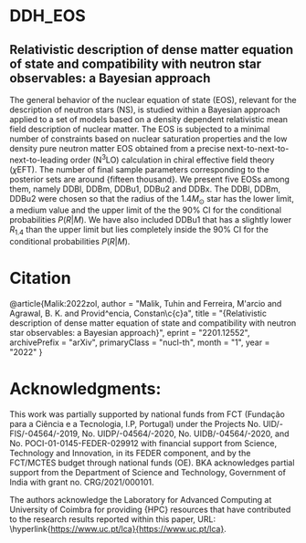 # DDH_EOS
## Relativistic description of dense matter equation of state and compatibility with neutron star observables: a Bayesian approach 

The general behavior of the nuclear equation of state (EOS), relevant for the description of neutron stars (NS), 
is studied within a  Bayesian approach applied to a set of models based on a density dependent relativistic mean 
field description of nuclear matter. The EOS is subjected to a  minimal number of constraints based on nuclear 
saturation properties and  the low density pure neutron matter EOS  obtained from a precise next-to-next-to-next-to-leading 
order (N$^{3}$LO) calculation in chiral effective field theory ($\chi$EFT). The number of final sample parameters 
corresponding to the posterior sets are around {fifteen thousand}. We present five EOSs among them, namely 
DDBl, DDBm, DDBu1, DDBu2 and DDBx. The DDBl, DDBm, DDBu2 were chosen so that the radius of the 1.4$M_\odot$ 
star has the lower limit, a medium value and the upper limit  of the the 90\% CI for the conditional 
probabilities $P(R|M)$. We have also included DDBu1 that has a slightly lower $R_{1.4}$ than the upper limit but
lies completely inside the 90\% CI for the conditional probabilities $P(R|M)$.

<!We also release our entire sets of 15K NS matter EOS. All the EOSs are for NS core and starting 
baryon density is 0.04 fm$^{-3}$. Once has to chose their own crust EOS for the calculation of star properties.
The uncertainty in star properties for the choice of different crust has been discussed in Section 2.1 of 
the manuscript (arxiv: 2201.12552).>

# Citation 
@article{Malik:2022zol,
    author = "Malik, Tuhin and Ferreira, M\'arcio and Agrawal, B. K. and Provid\^encia, Constan\c{c}a",
    title = "{Relativistic description of dense matter equation of state and compatibility with neutron star observables: a Bayesian approach}",
    eprint = "2201.12552",
    archivePrefix = "arXiv",
    primaryClass = "nucl-th",
    month = "1",
    year = "2022"
}

# Acknowledgments:
This work was partially supported by national funds from FCT 
(Fundação para a Ciência e a Tecnologia, I.P, Portugal) under the
Projects No. UID/\-FIS/\-04564/\-2019, No. UIDP/\-04564/\-2020, 
No. UIDB/\-04564/\-2020, and No. POCI-01-0145-FEDER-029912 with 
financial support from Science, Technology and Innovation, in its
FEDER component, and by the FCT/MCTES budget through national funds (OE). 
BKA acknowledges partial  support from the Department of Science and 
Technology, Government of India  with grant no.  CRG/2021/000101. 

The authors acknowledge the Laboratory for Advanced Computing at University of Coimbra for providing {HPC}
resources that have contributed to the research results reported within this paper, 
URL: \hyperlink{https://www.uc.pt/lca}{https://www.uc.pt/lca}.
